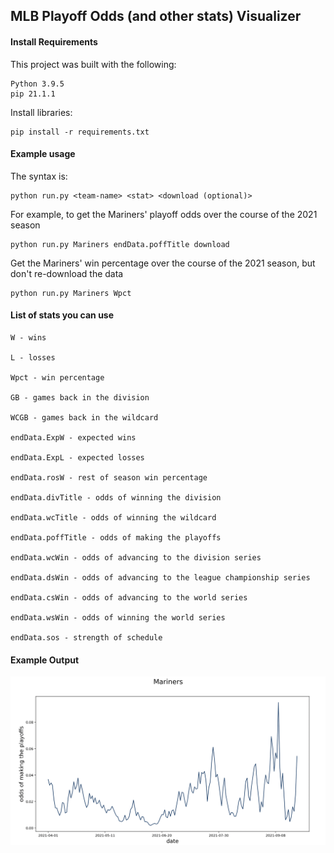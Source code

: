 ## MLB Playoff Odds (and other stats) Visualizer

#### Install Requirements

This project was built with the following:
```
Python 3.9.5
pip 21.1.1
```

Install libraries:
```
pip install -r requirements.txt
```

#### Example usage

The syntax is:
```
python run.py <team-name> <stat> <download (optional)>
```

For example, to get the Mariners' playoff odds over the course of the 2021 season
```
python run.py Mariners endData.poffTitle download
```

Get the Mariners' win percentage over the course of the 2021 season, but don't re-download the data
```
python run.py Mariners Wpct
```

#### List of stats you can use

```
W - wins

L - losses

Wpct - win percentage

GB - games back in the division

WCGB - games back in the wildcard

endData.ExpW - expected wins

endData.ExpL - expected losses

endData.rosW - rest of season win percentage

endData.divTitle - odds of winning the division

endData.wcTitle - odds of winning the wildcard

endData.poffTitle - odds of making the playoffs

endData.wcWin - odds of advancing to the division series

endData.dsWin - odds of advancing to the league championship series

endData.csWin - odds of advancing to the world series

endData.wsWin - odds of winning the world series

endData.sos - strength of schedule
```

#### Example Output

![alt text](image.png "Mariners Playoff Odds")

